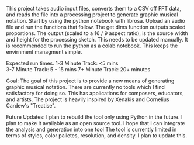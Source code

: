 This project takes audio input files, converts them to a CSV off FFT data, and reads the file into a processing project to generate graphic musical notation.
Start by using the python notebook with librosa. Upload an audio file and run the functions that follow. The get dims function outputs scaled proportions.
The output (scaled to a 16 / 9 aspect ratio), is the source width and height for the processing sketch. This needs to be updated manually. It is recommended to run the python as a colab notebook.
This keeps the envirnment managment simple.

Expected run times. 
1-3 Minute Track: <5 mins <br/>
3-7 Minute Track: 5 - 15 mins
7+ Minute Track: 20+ minutes


Goal: 
The goal of this project is to provide a new means of generating graphic musical notation. There are currently no tools which I find satisfactory for doing so. 
This has applications for composers, educators, and artists. The project is heavily inspired by Xenakis and Cornelius Cardew's "Treatise".

Future Updates:
I plan to rebuild the tool only using Python in the future. I plan to make it available as an open source tool.
I hope that I can integrate the analysis and generation into one tool 
The tool is currently limited in terms of styles, color palletes, resolution, and density.
I plan to update this.
